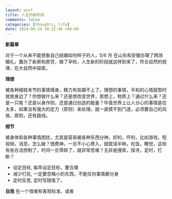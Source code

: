 ```yaml
---
layout: post
title: 人生的新阶段
comments: false
categories: [thoughts, life]
date: 2024-06-24 10:22:46 +08:00
---
```


**新篇章**

对于一个从来不能想象自己结婚如何样子的人，5/6 月 在山东和安徽办理了两场婚礼，置办了新房和房贷，做了孕检，人生新的阶段就这样到来了，符合自然的规律，在大自然中探索。

**理想**

被各种细枝末节的事情缠身，精力有些跟不上了。理想的事情，平和的心情就暂时放放身边了？你想做什么来？还是想改变世界，思想上，物质上？通过什么来？还是一只笔？还是以身作则，还是通过创造的能量？毕竟世界上让人分心的事情是在太多，如果没有强大的定力（原则）来处理，就一直摸不到门道，必须要自己的风格，原则，还有路线。

**细节**

被身体和各种事情困扰，尤其是容易被各种东西分神，好的，坏的，比如游戏，短视频，消息，怎么破？很费神，一旦不小心卷入，就耽误半晌，吃饭，睡觉，这些有些办法控制了，时间一旦零碎了，就非常苦难？无非是搜索，探寻，定时，打断？
- 设定目标, 每早设定目标，要合理
- 减少打扰, 一定要忽略小的东西，不能任何事情都分身
- 定时反思, 定时写随笔了。

**自我**
在一个很难有客观标准，或者